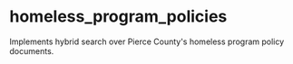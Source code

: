 # homeless_program_policies
Implements hybrid search over Pierce County's homeless program policy documents.
